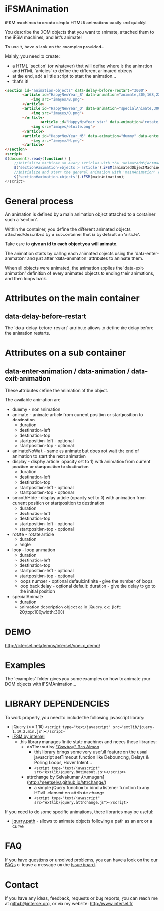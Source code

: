 iFSMAnimation
=============

iFSM machines to create simple HTML5 animations easily and quickly!

You describe the DOM objects that you want to animate, attached them to the iFSM machines, and let's animate!

To use it, have a look on the examples provided...

Mainly, you need to create:
* a HTML 'section' (or whatever) that will define where is the animation and HTML 'articles' to define the different animated objects
* at the end, add a little script to start the animation... 
* that's it!

```html
<section id="animation-objects" data-delay-before-restart="3000">
        <article id="HappyNewYear_B" data-animation="animate,300,168,220" data-enter-animation="display, 200, 90, 104, 90, 104" data-exit-animation="smoothHide,100,90,104">
        	<img src="images/B.png">
        </article>
        <article id="HappyNewYear_O" data-animation="specialAnimate,300,{left:500;top:130;width:250}" data-enter-animation="display,200,170,104,170,104" data-exit-animation="smoothHide,100,170,104">
        	<img src="images/O.png">
        </article>
                <article id="HappyNewYear_star" data-animation="rotate,20000,3060" data-enter-animation="display,10,277,417,277,417" data-exit-animation="smoothHide,100,433,-220">
        	<img src="images/etoile.png">
        </article>
        <article id="HappyNewYear_N3" data-animation="dummy" data-enter-animation="display,200,252,104,252,104" data-exit-animation="smoothHide,100,252,104">
        	<img src="images/N.png">
        </article>        
</section>
<script>
$(document).ready(function() {
	//initialize machines on every articles with the 'animatedObjectMachine' defined in iFSMAnimation.hs
	$('section#animation-objects > article').iFSM(animatedObjectMachine);
	//initialize and start the general animation with 'mainAnimation' defined in iFSMAnimation.hs
	$('section#animation-objects').iFSM(mainAnimation);
</script>
```

General process
===============

An animation is defined by a main animation object attached to a container such a 'section'.

Within the container, you define the different animated objects attached/described by a subcontainer that is by default an 'article'. 

Take care to **give an id to each object you will animate**.

The animation starts by calling each animated objects using the 'data-enter-animation' and just after 'data-animation' attributes to animate them.

When all objects were animated, the animation applies the 'data-exit-animation' definition of every animated objects to ending their animations, and then loops back.

Attributes on the main container
===============================
data-delay-before-restart
-------------------------
The 'data-delay-before-restart' attribute allows to define the delay before the animation restarts. 
 
Attributes on a sub container
=============================
data-enter-animation / data-animation / data-exit-animation
-----------------------------------------------------------
  
  These attributes define the animation of the object.
  
  The available animation are:
   * dummy - non animation
   * animate - animate article from current position or startposition to destination
     *  duration
     *  destination-left
     *  destination-top
     *  startposition-left - optional
     *  startposition-top - optional
   * animateNoWait - same as animate but does not wait the end of animation to start the next animation 
   * display - display article (opacity set to 1) with animation from current position or startposition to destination
     *  duration
     *  destination-left
     *  destination-top
     *  startposition-left - optional
     *  startposition-top - optional
   * smoothHide - display article (opacity set to 0) with animation from current position or startposition to destination
     *  duration
     *  destination-left
     *  destination-top
     *  startposition-left - optional
     *  startposition-top - optional
   * rotate - rotate article 
     *  duration
     *  angle
   * loop - loop animation
     *  duration
     *  destination-left
     *  destination-top
     *  startposition-left - optional
     *  startposition-top - optional
     *  loops number - optional default:infinite - give the number of loops
     *  loop back delay - optional default: duration - give the delay to go to the initial position
   * specialAnimate
     *  duration
     *  animation description object as in jQuery. ex: {left: 20;top:100;width:300}


DEMO
====

http://intersel.net/demos/intersel/voeux_demo/

Examples
========

The 'examples' folder gives you some examples on how to animate your DOM objects with iFSMAnimation...

LIBRARY DEPENDENCIES
====================
To work properly, you need to include the following javascript library:
* jQuery (>= 1.10) `<script type="text/javascript" src="extlib/jquery-1.10.2.min.js"></script>`
* [iFSM by intersel](https://github.com/intersel/iFSM/)
  * this library manages finite state machines and needs these libraries:
    * doTimeout by ["Cowboy" Ben Alman](http://benalman.com/projects/jquery-dotimeout-plugin/)
	  * this library brings some very usefull feature on the usual javascript setTimeout function like Debouncing, Delays & Polling Loops, Hover Intent...
	  * `<script type="text/javascript" src="extlib/jquery.dotimeout.js"></script>`
    * attrchange by Selvakumar Arumugam](http://meetselva.github.io/attrchange/) 
	  * a simple jQuery function to bind a listener function to any HTML element on attribute change
	  * `<script type="text/javascript" src="extlib/jquery.attrchange.js"></script>`

If you need to do some specific animations, these libraries may be useful:
  * [jquery.path](https://github.com/weepy/jquery.path) - allows to animate objects following a path as an arc or a curve 

FAQ
===

If you have questions or unsolved problems, you can have a look on the our [FAQs](https://github.com/intersel/iFSMAnimation/wiki) 
or leave a message on the [Issue board](https://github.com/intersel/iFSMAnimation/issues).


Contact
=======
If you have any ideas, feedback, requests or bug reports, you can reach me at github@intersel.org, 
or via my website: http://www.intersel.fr